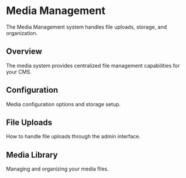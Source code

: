 # Media Management

The Media Management system handles file uploads, storage, and organization.

## Overview

The media system provides centralized file management capabilities for your CMS.

## Configuration

Media configuration options and storage setup.

## File Uploads

How to handle file uploads through the admin interface.

## Media Library

Managing and organizing your media files.
